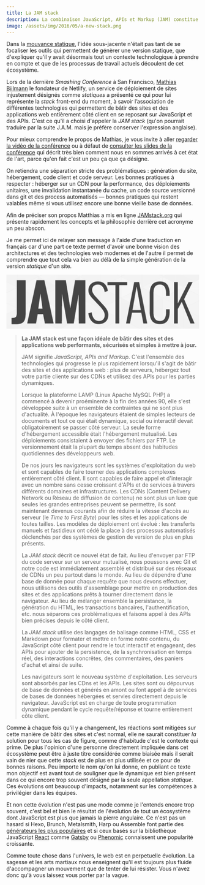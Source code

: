 ```yaml
---
title: La JAM stack
description: La combinaison JavaScript, APIs et Markup (JAM) constitue une plateforme technologique web moderne et performante.
image: /assets/img/2016/05/a-new-stack.png
---
```


Dans la [mouvance statique](/2016/03/08/les-gestionnaires-de-contenu-statique/), l'idée sous-jacente n'était pas tant de se focaliser les outils qui permettent de génèrer une version statique, que d'expliquer qu'il y avait désormais tout un contexte technologique à prendre en compte et que de les processus de travail actuels découlent de cet écosystéme.

Lors de la dernière _Smashing Conference_ à San Francisco, [Mathias Biilmann](http://mathias-biilmann.net/)
le fondateur de Netlify, un service de déploiement de sites injustement désignés comme *statiques* a présenté ce qui pour lui représente la _stack_ front-end du moment, à savoir l’association de différentes technologies qui permettent de bâtir des sites et des applications web entièrement côté client en se reposant sur JavaScript et des APIs. C'est ce qu'il a choisi d'appeler la *JAM stack* (qu'on pourrait traduire par la suite J.A.M. mais je préfère conserver l'expression anglaise).

<!-- excerpt -->

Pour mieux comprendre le propos de Mathias, je vous invite à aller [regarder la vidéo de la conférence](https://vimeo.com/163522126) ou à défaut de [consulter les slides de la conférence](https://speakerdeck.com/biilmann/the-jam-stack) qui décrit très bien comment nous en sommes arrivés à cet état de l'art, parce qu'en fait c'est un peu ça que ça désigne.

<script async class="speakerdeck-embed" data-id="12e277868f5941d1ae08ee37ed08fd5b" data-ratio="1.77777777777778" src="//speakerdeck.com/assets/embed.js"></script>

On retiendra une séparation stricte des problématiques : génération du site, hébergement, code client et code serveur. Les bonnes pratiques à respecter : héberger sur un CDN pour la performance, des déploiements unitaires, une invalidation instantanée du cache, un code source versionné dans git et des process automatisés — bonnes pratiques qui restent valables même si vous utilisez encore une bonne vieille base de données.

Afin de préciser son propos Matthias a mis en ligne [JAMstack.org](http://jamstack.org/) qui présente rapidement les concepts et la philosophie derrière cet acronyme un peu abscon.

Je me permet ici de relayer son message à l'aide d'une traduction en français car d'une part  ce texte permet d'avoir une bonne vision des architectures et des technologies web modernes et de l'autre il permet de comprendre que tout cela va bien au délà de la simple génération de la version _statique_ d'un site.

![JAMStack](/assets/img/2016/05/jamstack.png)

>  **La JAM stack est une façon idéale de bâtir des sites et des applications web performants, sécurisés et simples à mettre à jour.**
>
>  JAM signifie *JavaScript, APIs and Markup*. C'est l'ensemble des technologies qui progresse le plus rapidement lorsqu'il s'agit de bâtir des sites et des applications web : plus de serveurs, hébergez tout votre partie cliente sur des CDNs et utilisez des APIs pour les parties dynamiques.
>
>  Lorsque la plateforme LAMP (Linux Apache MySQL PHP) a commencé à devenir proéminente à la fin des années 90, elle s'est développée suite à un ensemble de contraintes qui ne sont plus d'actualité. À l'époque les navigateurs étaient de simples lecteurs de documents et tout ce qui était dynamique, social ou interactif devait obligatoirement se passer côté serveur. La seule forme d'hébergement accessible était l'hébergement mutualisé. Les déploiements consistaient à envoyer des fichiers par FTP. Le versionnement était la plupart du temps absent des habitudes quotidiennes des développeurs web.
>
>  De nos jours les navigateurs sont les systèmes d'exploitation du web et sont capables de faire tourner des applications complexes entièrement côté client. Il sont capables de faire appel et d'interagir avec un nombre sans cesse croissant d'APIs et de services à travers différents domaines et infrastructures. Les CDNs (Content Delivery Network ou Réseau de diffusion de contenu) ne sont plus un luxe que seules les grandes entreprises peuvent se permettre, ils sont maintenant devenus courants afin de réduire la vitesse d'accès au serveur (le *Time to First Byte*) pour les sites et les applications de toutes tailles. Les modèles de déploiement ont évolué : les transferts manuels et fastidieux ont cédé la place à des processus automatisés déclenchés par des systèmes de gestion de version de plus en plus présents.
>
>  La *JAM stack* décrit ce nouvel état de fait. Au lieu d'envoyer par FTP du code serveur sur un serveur mutualisé, nous poussons avec Git et notre code est immédiatement assemblé et distribué sur des réseaux de CDNs un peu partout dans le monde. Au lieu de dépendre d'une base de donnée pour chaque requête que nous devons effectuer, nous utilisons des outils d'assemblage pour mettre en production des sites et des applications prêts à tourner directement dans le navigateur. Au lieu de mélanger ensemble la persistance, la génération du HTML, les transactions bancaires, l'authentification, etc. nous séparons ces problématiques et faisons appel à des APIs bien précises depuis le côté client.
>
>  La *JAM stack* utilise des langages de balisage comme HTML, CSS et Markdown pour formater et mettre en forme notre contenu, du JavaScript côté client pour rendre le tout interactif et engageant, des APIs pour ajouter de la persistence, de la synchronisation en temps réel, des interactions concrêtes, des commentaires, des paniers d'achat et ainsi de suite.
>
> Les navigateurs sont le nouveau système d'exploitation. Les serveurs sont absorbés par les CDns et les APIs. Les sites sont ou dépourvus de base de données et générés en amont ou font appel à de services de bases de données hébergées  et servies directement depuis le navigateur. JavaScript est en charge de toute programmation dynamique pendant le cycle requête/réponse et tourne entièrement côte client.

Comme à chaque fois qu'il y a changement, les réactions sont mitigées sur cette manière de bâtir des sites et c'est normal, elle ne saurait constituer _la_ solution pour tous les cas de figure, comme d'habitude c'est le contexte qui prime. De plus l'opinion d'une personne directement impliquée dans cet écosystème peut être à juste titre considérée comme biaisée mais il serait vain de nier que cette _stack_ est de plus en plus utilisée et ce pour de bonnes raisons. Peu importe le nom qu'on lui donne, en publiant ce texte mon objectif est avant tout de souligner que le dynamique est bien présent dans ce qui encore trop souvent désigné par la seule appellation _statique_. Ces évolutions ont beaucoup d'impacts, notamment sur les compétences à privilégier dans les équipes.

  Et non cette évolution n'est pas une mode comme je l'entends encore trop souvent, c'est bel et bien le résultat de l'évolution de tout un écosystème dont JavaScript est plus que jamais la pierre angulaire. Ce n'est pas un hasard si Hexo, Brunch, Metalsmith, Harp ou Assemble font partie des [générateurs les plus populaires](https://www.staticgen.com/) et si ceux basés sur la bibliothèque JavaScript [React](http://facebook.github.io/react/) comme [Gatsby](https://www.staticgen.com/gatsby) ou [Phenomic](https://www.staticgen.com/phenomic) connaissent une popularité croissante.

  Comme toute chose dans l'univers, le web est en perpetuelle évolution. La sagesse et les arts martiaux nous enseignent qu'il est toujours plus fluide d'accompagner un mouvement que de tenter de lui résister. Vous n'avez donc qu'à vous laissez vous porter par la vague.
